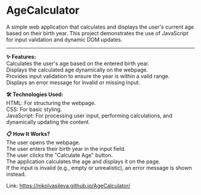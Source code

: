 # AgeCalculator

A simple web application that calculates and displays the user's current age based on their birth year. This project demonstrates the use of JavaScript for input validation and dynamic DOM updates.

<hr>

<strong>✨ Features:</strong><br>
Calculates the user's age based on the entered birth year.<br>
Displays the calculated age dynamically on the webpage.<br>
Provides input validation to ensure the year is within a valid range.<br>
Displays an error message for invalid or missing input.<br>

<strong>🛠️ Technologies Used:</strong><br>
HTML: For structuring the webpage.<br>
CSS: For basic styling.<br>
JavaScript: For processing user input, performing calculations, and dynamically updating the content.<br>

<strong>📋 How It Works?</strong><br>
The user opens the webpage.<br>
The user enters their birth year in the input field.<br>
The user clicks the "Calculate Age" button.<br>
The application calculates the age and displays it on the page.<br>
If the input is invalid (e.g., empty or unrealistic), an error message is shown instead.<br>

Link: <a href="https://nikolvasileva.github.io/AgeCalculator/" target="_blank">https://nikolvasileva.github.io/AgeCalculator/</a>
